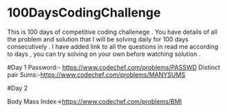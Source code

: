 # 100DaysCodingChallenge
This is 100 days of competitive coding challenege . You have details of all the problem and solution that I will be solving daily for 100 days consecutively . I have added link to all the questions in read me according to days , you can try solving on your own before watching solution .


#Day 1
Password:- https://www.codechef.com/problems/PASSWD
Distinct pair Sums:-https://www.codechef.com/problems/MANYSUMS



#Day 2

Body Mass Index->https://www.codechef.com/problems/BMI